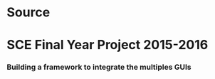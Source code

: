 # Source
<h1>SCE Final Year Project 2015-2016</h1>
<h3>Building a framework to integrate the multiples GUIs</h3>
